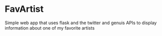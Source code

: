 # FavArtist
Simple web app that uses flask and the twitter and genuis APIs to display information about one of my favorite artists
